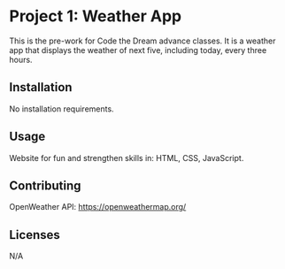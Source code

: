 # Project 1: Weather App

This is the pre-work for Code the Dream advance classes. It is a weather app that displays the weather of next five, including today, every three hours.

## Installation

No installation requirements.

## Usage

Website for fun and strengthen skills in: HTML, CSS, JavaScript.

## Contributing

OpenWeather API: https://openweathermap.org/

## Licenses

N/A
